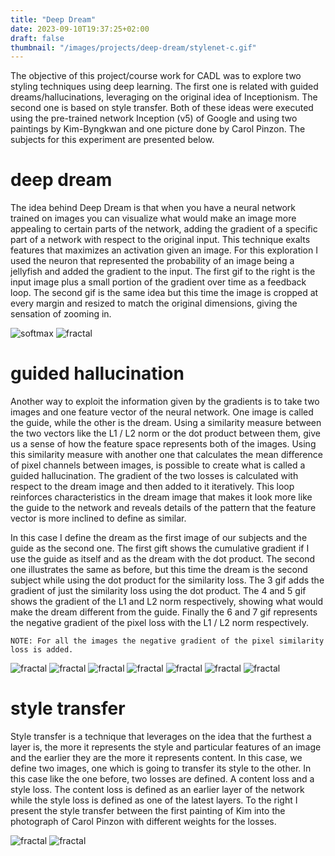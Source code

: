 ```yaml
---
title: "Deep Dream"
date: 2023-09-10T19:37:25+02:00
draft: false
thumbnail: "/images/projects/deep-dream/stylenet-c.gif"
---
```

The objective of this project/course work for CADL was to explore two styling techniques using deep learning. The first one is related with guided dreams/hallucinations, leveraging on the original idea of Inceptionism. The second one is based on style transfer. Both of these ideas were executed using the pre-trained network Inception (v5) of Google and using two paintings by Kim-Byngkwan and one picture done by Carol Pinzon. The subjects for this experiment are presented below.
<!--more-->



# deep dream

The idea behind Deep Dream is that when you have a neural network trained on images you can visualize what would make an image more appealing to certain parts of the network, adding the gradient of a specific part of a network with respect to the original input. This technique exalts features that maximizes an activation given an image. For this exploration I used the neuron that represented the probability of an image being a jellyfish and added the gradient to the input. The first gif to the right is the input image plus a small portion of the gradient over time as a feedback loop. The second gif is the same idea but this time the image is cropped at every margin and resized to match the original dimensions, giving the sensation of zooming in.

![softmax](/images/projects/deep-dream/softmax.gif)
![fractal](/images/projects/deep-dream/fractal.gif)

# guided hallucination

Another way to exploit the information given by the gradients is to take two images and one feature vector of the neural network. One image is called the guide, while the other is the dream. Using a similarity measure between the two vectors like the L1  / L2 norm or the dot product between them, give us a sense of how the feature space represents both of the images. Using this similarity measure with another one that calculates the mean difference of pixel channels between images, is possible to create what is called a guided hallucination. The gradient of the two losses is calculated with respect to the dream image and then added to it iteratively. This loop reinforces characteristics in the dream image that makes it look more like the guide to the network and reveals details of the pattern that the feature vector is more inclined to define as similar.

In this case I define the dream as the first image of our subjects and the guide as the second one. The first gift shows the cumulative gradient if I use the guide as itself and as the dream with the dot product. The second one illustrates the same as before, but this time the dream is the second subject while using the dot product for the similarity loss. The 3 gif adds the gradient of just the similarity loss using the dot product. The 4 and 5 gif shows the gradient of the L1 and L2 norm respectively, showing what would make the dream different from the guide. Finally the 6 and 7 gif represents the negative gradient of the pixel loss with the L1 / L2 norm respectively.

    NOTE: For all the images the negative gradient of the pixel similarity loss is added.


![fractal](/images/projects/deep-dream/guided.gif)
![fractal](/images/projects/deep-dream/guided2.gif)
![fractal](/images/projects/deep-dream/guided_dot_notv.gif)
![fractal](/images/projects/deep-dream/guided_l1.gif)
![fractal](/images/projects/deep-dream/guided_l2.gif)
![fractal](/images/projects/deep-dream/guided_l1_-fl.gif)
![fractal](/images/projects/deep-dream/guided_l2_-fl.gif)


# style transfer

Style transfer is a technique that leverages on the idea that the furthest a layer is, the more it represents the style and particular features of an image and the earlier they are the more it represents content. In this case, we define two images, one which is going to transfer its style to the other. In this case like the one before, two losses are defined. A content loss and a style loss. The content loss is defined as an earlier layer of the network while the style loss is defined as one of the latest layers. To the right I present the style transfer between the first painting of Kim into the photograph of Carol Pinzon with different weights for the losses.

![fractal](/images/projects/deep-dream/stylenet.gif)
![fractal](/images/projects/deep-dream/stylenet-c.gif)


